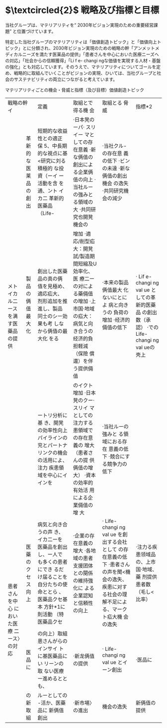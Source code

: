 # $\textcircled{2}$ 戦略及び指標と目標  

当社グループは、マテリアリティを“ 2030年ビジョン実現のための重要経営課題” と位置づけています。  

特定した当社グループのマテリアリティは「価値創造トピック」と「価値向上トピック」とに分類され、2030年ビジョン実現のための戦略の幹「アンメットメディカルニーズを満たす医薬品の提供」「患者さんを中心においた医療ニーズへの対応」「社会からの信頼獲得」「Li f e- changi ngな価値を実現する人材・基盤の強化」とも対応しています。そのうえで、マテリアリティについてゴールを定め、戦略的に取組んでいくことがビジョンの実現、ひいては、当社グループと社会のサステナビリティの両立につながると考えています。  

マテリアリティごとの機会・脅威と指標（及び目標）価値創造トピック  


<html><body><table><tr><td colspan="2">戰略の幹 イ</td><td>定義</td><td>取組とで得る機 会</td><td>取組とる 脅威</td><td>指標*2</td></tr><tr><td rowspan="3">メト イカル二ース を满す医藥品 の提供</td><td>革新的な医莱品の 創出</td><td>短期的な收益性との適正 保 5、中長期的な視点に基 <研究に刘る積極的 な投資（ーイ ー活動を含 を通、ント イカ二 革新的医藥品（Life-</td><td>·日本凳のーパ· スリイー マとしての存在意義 ·新な俩值の創出によ る企業俩值の向上 ·当社ルーの強みと る領域の大 ·共同研究也開凳機会の</td><td>·当社クル-の存在意 義の低下 ·ビンの未達 ·新な俩值の創出機会 の逸失 ·共同研究機会の減少</td><td rowspan="3">· Lif e- changi ng val ue としての革新的医藥品 の創出数（承認） ·でのLife- changi ng val ueの壳上</td></tr><tr><td>製品の俩值最大化</td><td>創出した医藥品の真の俩 值を見極め、適応疝大、 剂形追加を推進し、製品 同士のシー効果も考 しなから俩值の最大化 をる</td><td>增加 ·適応/削型疝大：開凳 試/製造期 間短縮及U効率化、医 療二ーの对によ る藥倆值の增加 ·上市国·地域の疝大： 病気と向き合うの 经济的負担軽減（保險 償還）を伴う提供倆值</td><td>·本来の製品俩值最大 化ないにとによ 病と向きうの 負荷の增加 ·经济的倆值の低下</td></tr><tr><td></td><td>ートリ分析に基 き、開凳の効率性向上 パイラインの兖とパートナリンクの機会 の活用によ、注力 疾患領域を中心にイ インを</td><td>のイクト增加 ·日本凳のクー· スリイ マとしての注力する 患領域での存在意義の 增大（患者さんの提 供俩值の增大） ·資本の効率的有効活 用による企業倆值の增 大</td><td>·当社ルーの強みと る領域におる存在 意義の低下 ·競合にする競争力の 低下</td></tr><tr><td rowspan="3">患者さんを中心 においた医療 二ース〉の対応</td><td>医藥のクセス 向上</td><td>病気と向き合うの声 き、 イカ二ーを 医藥品を創出し、ー人で も多くの患者にでき るだけ届ることを 自分たちの使命ととら 、医藥品クセ基本 方針*1に則活動 （特医藥品クセ</td><td>·企業の存在意義の增大 ·各地域の患者支援团体 との闋係の維持強化に よる企業認知と信頼性 の向上</td><td>· Life-changi ng val ue を創出する会社として の存在意義の低下 ·患者さんの声を聞<機 会の逸失、疾患に对す る社会の理解不足によ る、マークト疝大機 会の逸失</td><td>·注力る疾患领域品 の、上市国·地域、藥 剂提供患者数（毛し< 比率）</td></tr><tr><td>医品に</td><td>の向上）取組 患さんがらのインサイ トに基医藥品に い リーンの取 ない医療ー進めるととも、</td><td>·新龙俩值の提供</td><td>· Life-changi ng val ue とイーン創出</td><td>·医品に</td></tr><tr><td>の新取組</td><td>ルーとしての -活か、医藥品に 新俩值 創出</td><td>·新市場〉の進出</td><td>機会の逸失</td><td>新俩值の提供</td></tr></table></body></html>  
